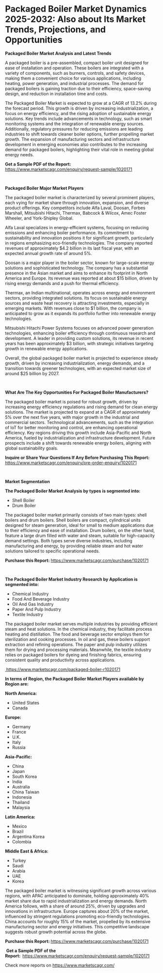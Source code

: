 <p><h1>Packaged Boiler Market Dynamics 2025-2032: Also about Its Market Trends, Projections, and Opportunities</h1></p><p><strong>Packaged Boiler Market Analysis and Latest Trends</strong></p>
<p><p>A packaged boiler is a pre-assembled, compact boiler unit designed for ease of installation and operation. These boilers are integrated with a variety of components, such as burners, controls, and safety devices, making them a convenient choice for various applications, including heating, power generation, and industrial processes. The demand for packaged boilers is gaining traction due to their efficiency, space-saving design, and reduction in installation time and costs.</p><p>The Packaged Boiler Market is expected to grow at a CAGR of 13.2% during the forecast period. This growth is driven by increasing industrialization, a focus on energy efficiency, and the rising adoption of sustainable energy solutions. Key trends include advancements in technology, such as smart monitoring systems and the integration of renewable energy sources. Additionally, regulatory pressures for reducing emissions are leading industries to shift towards cleaner boiler options, further propelling market growth. The expansion of manufacturing sectors and infrastructure development in emerging economies also contributes to the increasing demand for packaged boilers, highlighting their vital role in meeting global energy needs.</p></p>
<p><strong>Get a Sample PDF of the Report:&nbsp;</strong> <a href="https://www.marketscagr.com/enquiry/request-sample/1020171?utm_campaign=2782&utm_medium=2&utm_source=Github&utm_content=ia&utm_term=11042025&utm_id=packaged-boiler">https://www.marketscagr.com/enquiry/request-sample/1020171</a></p>
<p>&nbsp;</p>
<p><strong>Packaged Boiler Major Market Players</strong></p>
<p><p>The packaged boiler market is characterized by several prominent players, each vying for market share through innovation, expansion, and diverse product offerings. Key competitors include Alfa Laval, Doosan, Forbes Marshall, Mitsubishi Hitachi, Thermax, Babcock & Wilcox, Amec Foster Wheeler, and York-Shipley Global.</p><p>Alfa Laval specializes in energy-efficient systems, focusing on reducing emissions and enhancing boiler performance. Its commitment to sustainability and innovation positions it for significant growth, particularly in regions emphasizing eco-friendly technologies. The company reported revenues of approximately $4.2 billion in its last fiscal year, with an expected annual growth rate of around 5%.</p><p>Doosan is a major player in the boiler sector, known for large-scale energy solutions and sophisticated technology. The company has a substantial presence in the Asian market and aims to enhance its footprint in North America and Europe. Its revenue was reported at about $15 billion, driven by rising energy demands and a push for thermal efficiency.</p><p>Thermax, an Indian multinational, operates across energy and environment sectors, providing integrated solutions. Its focus on sustainable energy sources and waste heat recovery is attracting investments, especially in emerging markets. With revenues close to $1 billion, the company is anticipated to grow as it expands its portfolio further into renewable energy technologies.</p><p>Mitsubishi Hitachi Power Systems focuses on advanced power generation technologies, enhancing boiler efficiency through continuous research and development. A leader in providing custom solutions, its revenue in recent years has been approximately $3 billion, with strategic initiatives targeting growth in renewable energy applications.</p><p>Overall, the global packaged boiler market is projected to experience steady growth, driven by increasing industrialization, energy demands, and a transition towards greener technologies, with an expected market size of around $25 billion by 2027.</p></p>
<p>&nbsp;</p>
<p><strong>What Are The Key Opportunities For Packaged Boiler Manufacturers?</strong></p>
<p><p>The packaged boiler market is poised for robust growth, driven by increasing energy efficiency regulations and rising demand for clean energy solutions. The market is projected to expand at a CAGR of approximately 5% over the next five years, with major growth in the industrial and commercial sectors. Technological advancements, such as the integration of IoT for better monitoring and control, are enhancing operational efficiency. Key regions driving this growth include Asia-Pacific and North America, fueled by industrialization and infrastructure development. Future prospects include a shift towards renewable energy boilers, aligning with global sustainability goals.</p></p>
<p><strong>Inquire or Share Your Questions If Any Before Purchasing This Report:</strong> <a href="https://www.marketscagr.com/enquiry/pre-order-enquiry/1020171?utm_campaign=2782&utm_medium=2&utm_source=Github&utm_content=ia&utm_term=11042025&utm_id=packaged-boiler">https://www.marketscagr.com/enquiry/pre-order-enquiry/1020171</a></p>
<p>&nbsp;</p>
<p><strong>Market Segmentation</strong></p>
<p><strong>The Packaged Boiler Market Analysis by types is segmented into:</strong></p>
<p><ul><li>Shell Boiler</li><li>Drum Boiler</li></ul></p>
<p><p>The packaged boiler market primarily consists of two main types: shell boilers and drum boilers. Shell boilers are compact, cylindrical units designed for steam generation, ideal for small to medium applications due to their efficiency and ease of installation. Drum boilers, on the other hand, feature a large drum filled with water and steam, suitable for high-capacity demand settings. Both types serve diverse industries, including manufacturing and energy, by providing reliable steam and hot water solutions tailored to specific operational needs.</p></p>
<p><strong>Purchase this Report:&nbsp;</strong><a href="https://www.marketscagr.com/purchase/1020171?utm_campaign=2782&utm_medium=2&utm_source=Github&utm_content=ia&utm_term=11042025&utm_id=packaged-boiler">https://www.marketscagr.com/purchase/1020171</a></p>
<p>&nbsp;</p>
<p><strong>The Packaged Boiler Market Industry Research by Application is segmented into:</strong></p>
<p><ul><li>Chemical Industry</li><li>Food And Beverage Industry</li><li>Oil And Gas Industry</li><li>Paper And Pulp Industry</li><li>Textile Industry</li></ul></p>
<p><p>The packaged boiler market serves multiple industries by providing efficient steam and heat solutions. In the chemical industry, they facilitate process heating and distillation. The food and beverage sector employs them for sterilization and cooking processes. In oil and gas, these boilers support extraction and refining operations. The paper and pulp industry utilizes them for drying and processing materials. Meanwhile, the textile industry relies on packaged boilers for dyeing and finishing fabrics, ensuring consistent quality and productivity across applications.</p></p>
<p><a href="https://www.marketscagr.com/packaged-boiler-r1020171?utm_campaign=2782&utm_medium=2&utm_source=Github&utm_content=ia&utm_term=11042025&utm_id=packaged-boiler">&nbsp;https://www.marketscagr.com/packaged-boiler-r1020171</a></p>
<p><strong>In terms of Region, the Packaged Boiler Market Players available by Region are:</strong></p>
<p>
    <p> <strong> North America: </strong>
        <ul>
            <li>United States</li>
            <li>Canada</li>
        </ul>
        </p> 
    <p> <strong> Europe: </strong>
        <ul>
            <li>Germany</li>
            <li>France</li>
            <li>U.K.</li>
            <li>Italy</li>
            <li>Russia</li>
        </ul>
        </p> 
    <p> <strong> Asia-Pacific: </strong>
        <ul>
            <li>China</li>
            <li>Japan</li>
            <li>South Korea</li>
            <li>India</li>
            <li>Australia</li>
            <li>China Taiwan</li>
            <li>Indonesia</li>
            <li>Thailand</li>
            <li>Malaysia</li>
        </ul>
        </p> 
    <p> <strong> Latin America: </strong>
        <ul>
            <li>Mexico</li>
            <li>Brazil</li>
            <li>Argentina Korea</li>
            <li>Colombia</li>
        </ul>
        </p> 
    <p> <strong> Middle East & Africa: </strong>
        <ul>
            <li>Turkey</li>
            <li>Saudi</li>
            <li>Arabia</li>
            <li>UAE</li>
            <li>Korea</li>
        </ul>
    </p>
    </p>
<p><p>The packaged boiler market is witnessing significant growth across various regions, with APAC anticipated to dominate, holding approximately 40% market share due to rapid industrialization and energy demands. North America follows, with a share of around 25%, driven by upgrades and innovations in infrastructure. Europe captures about 20% of the market, influenced by stringent regulations promoting eco-friendly technologies. China accounts for roughly 15% of the market, propelled by its extensive manufacturing sector and energy initiatives. This competitive landscape suggests robust growth potential across the globe.</p></p>
<p><strong>Purchase this Report: </strong><a href="https://www.marketscagr.com/purchase/1020171?utm_campaign=2782&utm_medium=2&utm_source=Github&utm_content=ia&utm_term=11042025&utm_id=packaged-boiler">https://www.marketscagr.com/purchase/1020171</a></p>
<p>&nbsp;<strong>Get a Sample PDF of the Report:&nbsp;&nbsp;</strong><a href="https://www.marketscagr.com/enquiry/request-sample/1020171?utm_campaign=2782&utm_medium=2&utm_source=Github&utm_content=ia&utm_term=11042025&utm_id=packaged-boiler">https://www.marketscagr.com/enquiry/request-sample/1020171</a></p>
<p><strong></strong></p>
<p>Check more reports on <a href="https://www.marketscagr.com/?utm_campaign=2782&utm_medium=2&utm_source=Github&utm_content=ia&utm_term=11042025&utm_id=packaged-boiler">https://www.marketscagr.com/</a></p>